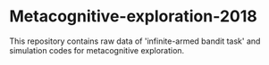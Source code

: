 # Metacognitive-exploration-2018

This repository contains raw data of 'infinite-armed bandit task' and simulation codes for metacognitive exploration. 
